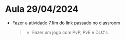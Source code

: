 # Aula 29/04/2024

- Fazer a atividade 7.fim do link passado no classroom 
    > - Fazer um jogo com PvP, PvE e DLC's